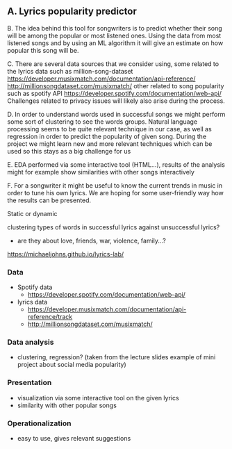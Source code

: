 ## A. Lyrics popularity predictor

B. The idea behind this tool for songwriters is to predict whether their song will be among the popular or most listened ones. Using the data from most listened songs and by using an ML algorithm it will give an estimate on how popular this song will be.

C. There are several data sources that we consider using, some related to the lyrics data such as million-song-dataset 
https://developer.musixmatch.com/documentation/api-reference/
http://millionsongdataset.com/musixmatch/
other related to song popularity such as spotify API
https://developer.spotify.com/documentation/web-api/
Challenges related to privacy issues will likely also arise during the process.

D. In order to understand words used in successful songs we might perform some sort of clustering to see the words groups. Natural language processing seems to be quite relevant technique in our case, as well as regression in order to predict the popularity of given song. During the project we might learn new and more relevant techniques which can be used so this stays as a big challenge for us

E. EDA performed via some interactive tool (HTML...), results of the analysis might for example show similarities with other songs interactively

F. For a songwriter it might be useful to know the current trends in music in order to tune his own lyrics. We are hoping for some user-friendly way how the results can be presented. 

Static or dynamic

clustering types of words in successful lyrics against unsuccessful lyrics?

- are they about love, friends, war, violence, family...?

https://michaeljohns.github.io/lyrics-lab/

### Data

- Spotify data
  - https://developer.spotify.com/documentation/web-api/
- lyrics data
  - https://developer.musixmatch.com/documentation/api-reference/track
  - http://millionsongdataset.com/musixmatch/

### Data analysis

- clustering, regression? (taken from the lecture slides example of mini project about social media popularity)

### Presentation

- visualization via some interactive tool on the given lyrics
- similarity with other popular songs

### Operationalization

- easy to use, gives relevant suggestions